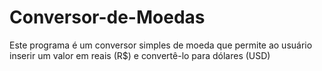# Conversor-de-Moedas
Este programa é um conversor simples de moeda que permite ao usuário inserir um valor em reais (R$) e convertê-lo para dólares (USD)
